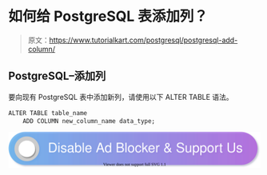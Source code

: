 # 如何给 PostgreSQL 表添加列？

> 原文：<https://www.tutorialkart.com/postgresql/postgresql-add-column/>

## PostgreSQL–添加列

要向现有 PostgreSQL 表中添加新列，请使用以下 ALTER TABLE 语法。

```
ALTER TABLE table_name
	ADD COLUMN new_column_name data_type;
```

[![](img/925da31b32d6bc3827932f6c8afb11bb.png)](https://www.tutorialkart.com/)